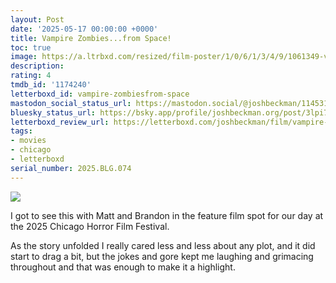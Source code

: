 ```yaml
---
layout: Post
date: '2025-05-17 00:00:00 +0000'
title: Vampire Zombies...from Space!
toc: true
image: https://a.ltrbxd.com/resized/film-poster/1/0/6/1/3/4/9/1061349-vampire-zombiesfrom-space-0-600-0-900-crop.jpg?v=42d9d102fa
description:
rating: 4
tmdb_id: '1174240'
letterboxd_id: vampire-zombiesfrom-space
mastodon_social_status_url: https://mastodon.social/@joshbeckman/114531455109398612
bluesky_status_url: https://bsky.app/profile/joshbeckman.org/post/3lpi7vzrarf2v
letterboxd_review_url: https://letterboxd.com/joshbeckman/film/vampire-zombiesfrom-space/
tags:
- movies
- chicago
- letterboxd
serial_number: 2025.BLG.074
---
```

 <p><img src="https://a.ltrbxd.com/resized/film-poster/1/0/6/1/3/4/9/1061349-vampire-zombiesfrom-space-0-600-0-900-crop.jpg?v=42d9d102fa"/></p> <p>I got to see this with Matt and Brandon in the feature film spot for our day at the 2025 Chicago Horror Film Festival. </p><p>As the story unfolded I really cared less and less about any plot, and it did start to drag a bit, but the jokes and gore kept me laughing and grimacing throughout and that was enough to make it a highlight.</p> 
